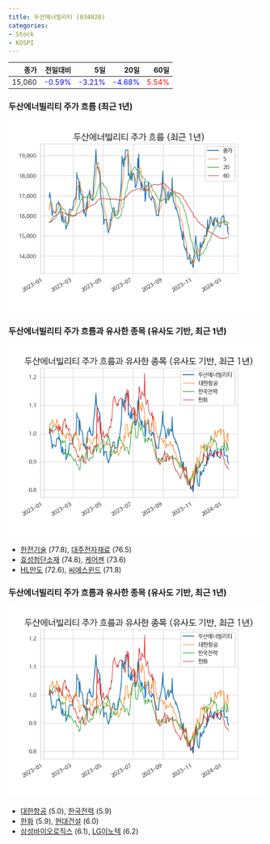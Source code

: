 ```yaml
---
title: 두산에너빌리티 (034020)
categories:
- Stock
- KOSPI
---
```


|종가|전일대비|5일|20일|60일|
|---:|-------:|--:|---:|---:|
|15,060|<span style="color: blue">-0.59%</span>|<span style="color: blue">-3.21%</span>|<span style="color: blue">-4.68%</span>|<span style="color: red">5.54%</span>|

<!-- more -->
### 두산에너빌리티 주가 흐름 (최근 1년)
![034020](/assets/images/stock/034020.png)


### 두산에너빌리티 주가 흐름과 유사한 종목 (유사도 기반, 최근 1년)
![034020](/assets/images/stock/034020_sim.png)

- [한전기술](/052690/) (77.8), [대주전자재료](/078600/) (76.5)
- [효성첨단소재](/298050/) (74.8), [케어젠](/214370/) (73.6)
- [HL만도](/204320/) (72.6), [씨에스윈드](/112610/) (71.8)


### 두산에너빌리티 주가 흐름과 유사한 종목 (유사도 기반, 최근 1년)
![034020](/assets/images/stock/034020_sim.png)

- [대한항공](/003490/) (5.0), [한국전력](/015760/) (5.9)
- [한화](/000880/) (5.9), [현대건설](/000720/) (6.0)
- [삼성바이오로직스](/207940/) (6.1), [LG이노텍](/011070/) (6.2)
